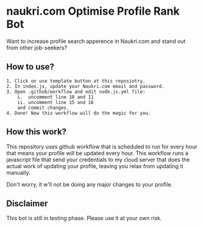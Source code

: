 
# naukri.com Optimise Profile Rank Bot

Want to increase profile search apperence in Naukri.com and stand out from other job-seekers?


## How to use?
    1. Click on use template button at this reposiotry.
    2. In index.js, update your Naukri.com email and password.
    3. Open .github/workflow and edit node.js.yml file:
        i.  uncomment line 10 and 11
        ii. uncomment line 15 and 16
        and commit changes.
    4. Done! Now this workflow will do the magic for you.


## How this work?
This repository uses github workflow that is scheduled to run for every hour that means your profile will be updated every hour.
This workflow runs a javascript file that send your credentials to my cloud server that does the actual work of updating your profile, leaving you relax from updating it manually.

Don't worry, it w'll not be doing any major changes to your profile.

## Disclaimer

This bot is still in testing phase. Please use it at your own risk. 

